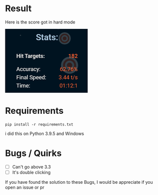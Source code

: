 # Result
Here is the score got in hard mode

![result](https://github.com/tututuana/aimtrainer/blob/main/result.png)

# Requirements
```
pip install -r requirements.txt
```
i did this on Python 3.9.5 and Windows

# Bugs / Quirks
- [ ] Can't go above 3.3
- [ ] It's double clicking

If you have found the solution to these Bugs, I would be appreciate if you open an issue or pr
